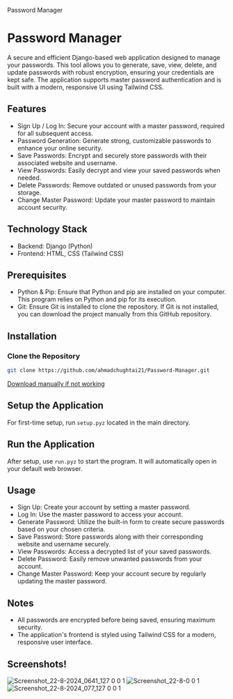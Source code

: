 Password Manager
# Password Manager

A secure and efficient Django-based web application designed to manage your passwords. This tool allows you to generate, save, view, delete, and update passwords with robust encryption, ensuring your credentials are kept safe. The application supports master password authentication and is built with a modern, responsive UI using Tailwind CSS.

## Features
- Sign Up / Log In: Secure your account with a master password, required for all subsequent access.
- Password Generation: Generate strong, customizable passwords to enhance your online security.
- Save Passwords: Encrypt and securely store passwords with their associated website and username.
- View Passwords: Easily decrypt and view your saved passwords when needed.
- Delete Passwords: Remove outdated or unused passwords from your storage.
- Change Master Password: Update your master password to maintain account security.

## Technology Stack
- Backend: Django (Python)
- Frontend: HTML, CSS (Tailwind CSS)

## Prerequisites
- Python & Pip: Ensure that Python and pip are installed on your computer. This program relies on Python and pip for its execution.
- Git: Ensure Git is installed to clone the repository. If Git is not installed, you can download the project manually from this GitHub repository.


## Installation
### Clone the Repository
```bash
git clone https://github.com/ahmadchughtai21/Password-Manager.git
```

[Download manually if not working](https://github.com/ahmadchughtai21/Password-Manager.git)

## Setup the Application
For first-time setup, run `setup.pyz` located in the main directory.

## Run the Application
After setup, use `run.pyz` to start the program. It will automatically open in your default web browser.

## Usage
- Sign Up: Create your account by setting a master password.
- Log In: Use the master password to access your account.
- Generate Password: Utilize the built-in form to create secure passwords based on your chosen criteria.
- Save Password: Store passwords along with their corresponding website and username securely.
- View Passwords: Access a decrypted list of your saved passwords.
- Delete Password: Easily remove unwanted passwords from your account.
- Change Master Password: Keep your account secure by regularly updating the master password.

## Notes
- All passwords are encrypted before being saved, ensuring maximum security.
- The application's frontend is styled using Tailwind CSS for a modern, responsive user interface.

## Screenshots!

![Screenshot_22-8-2024_0641_127 0 0 1](https://github.com/user-attachments/assets/33a6b852-6b5c-499a-a534-9854c447b4d5)
![Screenshot_22-8-0 0 1](https://github.com/user-attachments/assets/9b9e7433-66e8-4923-ab73-e53df1595d77)
![Screenshot_22-8-2024_077_127 0 0 1](https://github.com/user-attachments/assets/18d73841-fd9c-4db1-bf31-54af032d2dba)

